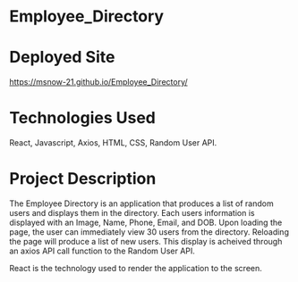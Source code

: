 # Employee_Directory

# Deployed Site 
https://msnow-21.github.io/Employee_Directory/

# Technologies Used
React, Javascript, Axios, HTML, CSS, Random User API.

# Project Description
The Employee Directory is an application that produces a list of random users and displays them in the directory. Each users information is displayed with an Image, Name, Phone, Email, and DOB. Upon loading the page, the user can immediately view 30 users from the directory. Reloading the page will produce a list of new users. This display is acheived through an axios API call function to the Random User API.

React is the technology used to render the application to the screen. 